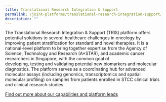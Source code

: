 ```yaml
---
title: Translational Research Integration & Support
permalink: /joint-platforms/translational-research-integration-support/
description: ""
---
```

The Translational Research Integration &amp; Support (TRIS) platform offers potential solutions to several healthcare challenges in oncology by improving patient stratification for standard and novel therapies. It is a national-level platform to bring together&nbsp;expertise&nbsp;from the Agency of Science, Technology and Research (A\*STAR), and academic cancer researchers in Singapore, with the common goal of developing,&nbsp;testing&nbsp;and&nbsp;validating&nbsp;potential new biomarkers and molecular diagnostics. The platform serves as a coordinating hub for advanced molecular assays (including genomics,&nbsp;transcriptomics&nbsp;and spatial molecular profiling) on samples from patients enrolled in STCC clinical trials and clinical research studies.

<a target="_blank" href="/platform-3/overview/">Find out more about our capabilities and platform leads</a>